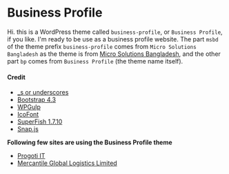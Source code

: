 # Business Profile

Hi. this is a WordPress theme called `business-profile`, or `Business Profile`, if you like. I'm ready to be use as a business profile website. The part `msbd` of the theme prefix `business-profile` comes from `Micro Solutions Bangladesh` as the theme is from [Micro Solutions Bangladesh](https://MicroSolutionsBD.com), and the other part `bp` comes from `Business Profile` (the theme name itself).

#### Credit

* [_s or underscores](https://github.com/Automattic/_s)
* [Bootstrap 4.3](https://getbootstrap.com/)
* [WPGulp](https://github.com/ahmadawais/WPGulp)
* [IcoFont](https://icofont.com/)
* [SuperFish 1.7.10](https://github.com/joeldbirch/superfish)
* [Snap.js](http://github.com/jakiestfu/Snap.js/)

**Following few sites are using the Business Profile theme**
* [Progoti IT](https://progotiit.net/)
* [Mercantile Global Logistics Limited](https://mglbd.com/)
